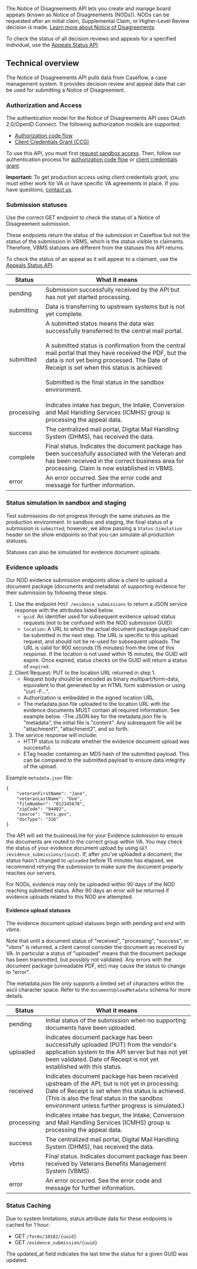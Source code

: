 The Notice of Disagreements API lets you create and manage board appeals (known as Notice of Disagreements (NODs)). NODs can be requested after an initial claim, Supplemental Claim, or Higher-Level Review decision is made. [Learn more about Notice of Disagreements](https://www.va.gov/decision-reviews/board-appeal/).

To check the status of all decision reviews and appeals for a specified individual, use the [Appeals Status API](https://dev-developer.va.gov/explore/appeals/docs/appeals?version=current).

## Technical overview
The Notice of Disagreements API pulls data from Caseflow, a case management system. It provides decision review and appeal data that can be used for submitting a Notice of Disagreement.

### Authorization and Access
The authentication model for the Notice of Disagreements API uses OAuth 2.0/OpenID Connect. The following authorization models are supported:
* [Authorization code flow](https://dev-developer.va.gov/explore/authorization/docs/authorization-code)
* [Client Credentials Grant (CCG)](https://dev-developer.va.gov/explore/authorization/docs/client-credentials)

To use this API, you must first [request sandbox access](https://dev-developer.va.gov/onboarding/request-sandbox-access). Then, follow our authentication process for [authorization code flow](https://dev-developer.va.gov/explore/authorization/docs/authorization-code) or [client credentials grant](https://dev-developer.va.gov/explore/authorization/docs/client-credentials).

**Important:** To get production access using client credentials grant, you must either work for VA or have specific VA agreements in place. If you have questions, [contact us](https://dev-developer.va.gov/support/contact-us).

### Submission statuses
Use the correct GET endpoint to check the status of a Notice of Disagreement submission.

These endpoints return the status of the submission in Caseflow but not the status of the submission in VBMS, which is the status visible to claimants. Therefore, VBMS statuses are different from the statuses this API returns.

To check the status of an appeal as it will appear to a claimant, use the [Appeals Status API](https://dev-developer.va.gov/explore/appeals/docs/appeals?version=current).

| Status      | What it means |
| ---        |     ---     |
| pending      | Submission successfully received by the API but has not yet started processing. |
| submitting   | Data is transferring to upstream systems but is not yet complete. |
| submitted   | A submitted status means the data was successfully transferred to the central mail portal.<br /><br />A submitted status is confirmation from the central mail portal that they have received the PDF, but the data is not yet being processed. The Date of Receipt is set when this status is achieved.<br /><br />Submitted is the final status in the sandbox environment.<p> |
| processing   | Indicates intake has begun, the Intake, Conversion and Mail Handling Services (ICMHS) group is processing the appeal data. |
| success   | The centralized mail portal, Digital Mail Handling System (DHMS), has received the data. |
| complete   | Final status. Indicates the document package has been successfully associated with the Veteran and has been received in the correct business area for processing. Claim is now established in VBMS.|
| error   | An error occurred. See the error code and message for further information. |

### Status simulation in sandbox and staging
Test submissions do not progress through the same statuses as the production environment. In sandbox and staging, the final status of a submission is `submitted`; however, we allow passing a `Status-Simulation` header on the show endpoints so that you can simulate all production statuses.

Statuses can also be simulated for evidence document uploads.

### Evidence uploads
Our NOD evidence submission endpoints allow a client to upload a document package (documents and metadata) of supporting evidence for their submission by following these steps.
1. Use the endpoint `POST /evidence_submissions` to return a JSON service response with the attributes listed below.
    * `guid`: An identifier used for subsequent evidence upload status requests (not to be confused with the NOD submission GUID)
    * `location`: A URL to which the actual document package payload can be submitted in the next step. The URL is specific to this upload request, and should not be re-used for subsequent uploads. The URL is valid for 900 seconds (15 minutes) from the time of this response. If the location is not used within 15 minutes, the GUID will expire. Once expired, status checks on the GUID will return a status of `expired`.
2. Client Request: PUT to the location URL returned in step 1.
    * Request body should be encoded as binary multipart/form-data, equivalent to that generated by an HTML form submission or using "curl -F...".
    * Authorization is embedded in the signed location URL.
    * The metadata.json file uploaded to the location URL with the evidence documents MUST contain all required information. See example below. -The JSON key for the metadata.json file is "metadata", the initial file is "content". Any subsequent file will be "attachment1", "attachment2", and so forth.
3. The service response will include:
    * HTTP status to indicate whether the evidence document upload was successful.
    * ETag header containing an MD5 hash of the submitted payload. This can be compared to the submitted payload to ensure data integrity of the upload.

Example `metadata.json` file:
```
{
    "veteranFirstName": "Jane",
    "veteranLastName": "Doe",
    "fileNumber": "012345678",
    "zipCode": "94402",
    "source": "Vets.gov",
    "docType": "316"
}
```

The API will set the businessLine for your Evidence submission to ensure the documents are routed to the correct group within VA. You may check the status of your evidence document upload by using `GET /evidence_submissions/{uuid}`. If, after you've uploaded a document, the status hasn't changed to `uploaded` before 15 minutes has elapsed, we recommend retrying the submission to make sure the document properly reaches our servers.

For NODs, evidence may only be uploaded within 90 days of the NOD reaching submitted status. After 90 days an error will be returned if evidence uploads related to this NOD are attempted.

#### Evidence upload statuses
The evidence document upload statuses begin with pending and end with vbms.

Note that until a document status of "received", "processing", "success", or "vbms" is returned, a client cannot consider the document as received by VA. In particular a status of "uploaded" means that the document package has been transmitted, but possibly not validated. Any errors with the document package (unreadable PDF, etc) may cause the status to change to "error".

The metadata.json file only supports a limited set of characters within the ascii character space. Refer to the `documentUploadMetadata` schema for more details.

| Status      | What it means |
| ---        |     ---     |
| pending      | Initial status of the submission when no supporting documents have been uploaded. |
| uploaded   | Indicates document package has been successfully uploaded (PUT) from the vendor's application system to the API server but has not yet been validated. Date of Receipt is not yet established with this status. |
| received   | Indicates document package has been received upstream of the API, but is not yet in processing. Date of Receipt is set when this status is achieved. (This is also the final status in the sandbox environment unless further progress is simulated.) |
| processing   | Indicates intake has begun, the Intake, Conversion and Mail Handling Services (ICMHS) group is processing the appeal data. |
| success   | The centralized mail portal, Digital Mail Handling System (DHMS), has received the data. |
| vbms   | Final status. Indicates document package has been received by Veterans Benefits Management System (VBMS). |
| error   | An error occurred. See the error code and message for further information. |

### Status Caching
Due to system limitations, status attribute data for these endpoints is cached for 1 hour: 
* GET `/forms/10182/{uuid}`
* GET `/evidence_submission/{uuid}`

The updated_at field indicates the last time the status for a given GUID was updated.
